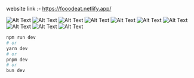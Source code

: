 website link :- https://fooodeat.netlify.app/

![Alt Text](https://res.cloudinary.com/ddw1upvx3/image/upload/v1703324481/Screenshot_2023-12-22_164430_vys198.png)
![Alt Text](https://res.cloudinary.com/ddw1upvx3/image/upload/v1703324484/Screenshot_2023-12-22_210301_lzxwko.png)
![Alt Text](https://res.cloudinary.com/ddw1upvx3/image/upload/v1703324442/Screenshot_2023-12-22_211513_zk70sr.png)
![Alt Text](https://res.cloudinary.com/ddw1upvx3/image/upload/v1703324445/Screenshot_2023-12-22_211539_ksrepu.png)
![Alt Text](https://res.cloudinary.com/ddw1upvx3/image/upload/v1703324442/Screenshot_2023-12-22_212022_cyduki.png)
![Alt Text](https://res.cloudinary.com/ddw1upvx3/image/upload/v1703324483/Screenshot_2023-12-22_211711_m55q8v.png)
![Alt Text](https://res.cloudinary.com/ddw1upvx3/image/upload/v1703325834/Screenshot_2023-12-23_153329_fzpwlg.png)
![Alt Text](https://res.cloudinary.com/ddw1upvx3/image/upload/v1703324479/Screenshot_2023-12-22_173017_fzxyl7.png)
![Alt Text](https://res.cloudinary.com/ddw1upvx3/image/upload/v1703324442/Screenshot_2023-12-22_212432_nnig1v.png)
![Alt Text](https://res.cloudinary.com/ddw1upvx3/image/upload/v1703324483/Screenshot_2023-12-22_212546_roxlzo.png)


```bash
npm run dev
# or
yarn dev
# or
pnpm dev
# or
bun dev
```


